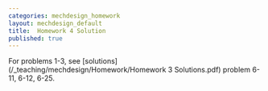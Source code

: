 ```yaml
---
categories: mechdesign_homework
layout: mechdesign_default
title:  Homework 4 Solution
published: true
---
```


For problems 1-3, see [solutions](/_teaching/mechdesign/Homework/Homework 3 Solutions.pdf) problem 6-11, 6-12, 6-25.
